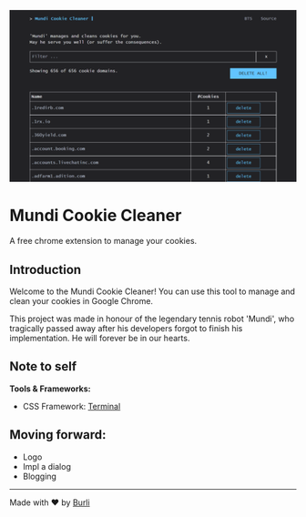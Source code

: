 ![](/screenshots/home_1000x600.png)

Mundi Cookie Cleaner
============

A free chrome extension to manage your cookies.

Introduction
------------

Welcome to the Mundi Cookie Cleaner! You can use this tool to manage and clean your cookies in Google Chrome.

This project was made in honour of the legendary tennis robot 'Mundi', who tragically passed away after his developers forgot to finish his implementation.
He will forever be in our hearts.


## Note to self

**Tools & Frameworks:**
- CSS Framework: [Terminal](https://github.com/Gioni06/terminal.css)
 


## Moving forward:

- Logo
- Impl a dialog
- Blogging

* * * * *

Made with ❤️ by [Burli](burli.biz)

